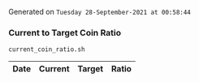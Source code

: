 Generated on `Tuesday 28-September-2021 at 00:58:44`

### Current to Target Coin Ratio
`current_coin_ratio.sh`

Date|Current|Target|Ratio
---|---|---|---
